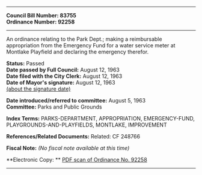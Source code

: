 * * * * *  
  
**Council Bill Number: [](#h0)[](#h2)83755**   
**Ordinance Number: 92258**  
  
* * * * *  
  
An ordinance relating to the Park Dept.; making a reimbursable appropriation from the Emergency Fund for a water service meter at Montlake Playfield and declaring the emergency therefor.  
  
**Status:** Passed   
**Date passed by Full Council:** August 12, 1963   
**Date filed with the City Clerk:** August 12, 1963   
**Date of Mayor's signature:** August 12, 1963   
[(about the signature date)](/~public/approvaldate.htm)   
  
  
**Date introduced/referred to committee:** August 5, 1963   
**Committee:** Parks and Public Grounds   
  
**Index Terms:** PARKS-DEPARTMENT, APPROPRIATION, EMERGENCY-FUND, PLAYGROUNDS-AND-PLAYFIELDS, MONTLAKE, IMPROVEMENT  
  
**References/Related Documents:** Related: CF 248766  
  
**Fiscal Note:** *(No fiscal note available at this time)*  
  
**Electronic Copy: ** [PDF scan of Ordinance No. 92258](/~archives/Ordinances/Ord_92258.pdf)  
  
* * * * *  
